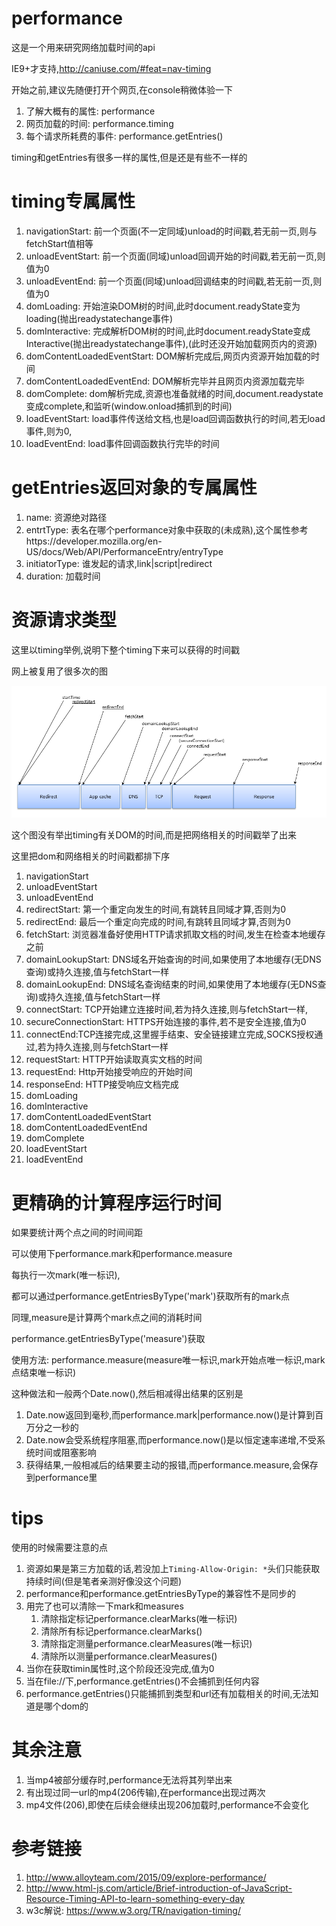 # performance

这是一个用来研究网络加载时间的api

IE9+才支持,http://caniuse.com/#feat=nav-timing

开始之前,建议先随便打开个网页,在console稍微体验一下

1. 了解大概有的属性: performance
2. 网页加载的时间: performance.timing
3. 每个请求所耗费的事件: performance.getEntries()

timing和getEntries有很多一样的属性,但是还是有些不一样的

# timing专属属性

1. navigationStart: 前一个页面(不一定同域)unload的时间戳,若无前一页,则与fetchStart值相等
2. unloadEventStart: 前一个页面(同域)unload回调开始的时间戳,若无前一页,则值为0
3. unloadEventEnd: 前一个页面(同域)unload回调结束的时间戳,若无前一页,则值为0
4. domLoading: 开始渲染DOM树的时间,此时document.readyState变为loading(抛出readystatechange事件)
5. domInteractive: 完成解析DOM树的时间,此时document.readyState变成Interactive(抛出readystatechange事件),(此时还没开始加载网页内的资源)
6. domContentLoadedEventStart: DOM解析完成后,网页内资源开始加载的时间
7. domContentLoadedEventEnd: DOM解析完毕并且网页内资源加载完毕
8. domComplete: dom解析完成,资源也准备就绪的时间,document.readystate变成complete,和监听(window.onload捕抓到的时间)
9. loadEventStart: load事件传送给文档,也是load回调函数执行的时间,若无load事件,则为0,
10. loadEventEnd: load事件回调函数执行完毕的时间

# getEntries返回对象的专属属性

1. name: 资源绝对路径
2. entrtType: 表名在哪个performance对象中获取的(未成熟),这个属性参考https://developer.mozilla.org/en-US/docs/Web/API/PerformanceEntry/entryType
3. initiatorType: 谁发起的请求,link|script|redirect
4. duration: 加载时间

# 资源请求类型

这里以timing举例,说明下整个timing下来可以获得的时间戳

网上被复用了很多次的图

![时间加载](072455NuJ.png)


这个图没有举出timing有关DOM的时间,而是把网络相关的时间戳举了出来

这里把dom和网络相关的时间戳都排下序

1. navigationStart
2. unloadEventStart
3. unloadEventEnd
4. redirectStart: 第一个重定向发生的时间,有跳转且同域才算,否则为0
5. redirectEnd: 最后一个重定向完成的时间,有跳转且同域才算,否则为0
6. fetchStart: 浏览器准备好使用HTTP请求抓取文档的时间,发生在检查本地缓存之前
7. domainLookupStart: DNS域名开始查询的时间,如果使用了本地缓存(无DNS查询)或持久连接,值与fetchStart一样
8. domainLookupEnd: DNS域名查询结束的时间,如果使用了本地缓存(无DNS查询)或持久连接,值与fetchStart一样
9. connectStart: TCP开始建立连接时间,若为持久连接,则与fetchStart一样,
10. secureConnectionStart: HTTPS开始连接的事件,若不是安全连接,值为0
11. connectEnd:TCP连接完成,这里握手结束、安全链接建立完成,SOCKS授权通过,若为持久连接,则与fetchStart一样
11. requestStart: HTTP开始读取真实文档的时间
12. requestEnd: Http开始接受响应的开始时间
13. responseEnd: HTTP接受响应文档完成
14. domLoading
15. domInteractive
16. domContentLoadedEventStart
17. domContentLoadedEventEnd
18. domComplete
19. loadEventStart
20. loadEventEnd

# 更精确的计算程序运行时间

如果要统计两个点之间的时间间距

可以使用下performance.mark和performance.measure

每执行一次mark(唯一标识),

都可以通过performance.getEntriesByType('mark')获取所有的mark点

同理,measure是计算两个mark点之间的消耗时间

performance.getEntriesByType('measure')获取

使用方法: performance.measure(measure唯一标识,mark开始点唯一标识,mark点结束唯一标识)

这种做法和一般两个Date.now(),然后相减得出结果的区别是

1. Date.now返回到毫秒,而performance.mark|performance.now()是计算到百万分之一秒的
2. Date.now会受系统程序阻塞,而performance.now()是以恒定速率递增,不受系统时间或阻塞影响
3. 获得结果,一般相减后的结果要主动的报错,而performance.measure,会保存到performance里

# tips

使用的时候需要注意的点

1. 资源如果是第三方加载的话,若没加上`Timing-Allow-Origin: *`头们只能获取持续时间(但是笔者亲测好像没这个问题)
2. performance和performance.getEntriesByType的兼容性不是同步的
3. 用完了也可以清除一下mark和measures
    1. 清除指定标记performance.clearMarks(唯一标识)
    2. 清除所有标记performance.clearMarks()
    3. 清除指定测量performance.clearMeasures(唯一标识)
    4. 清除所以测量performance.clearMeasures()
4. 当你在获取timin属性时,这个阶段还没完成,值为0 
5. 当在file://下,performance.getEntries()不会捕抓到任何内容
6. performance.getEntries()只能捕抓到类型和url还有加载相关的时间,无法知道是哪个dom的


# 其余注意

1. 当mp4被部分缓存时,performance无法将其列举出来
2. 有出现过同一url的mp4(206传输),在performance出现过两次
3. mp4文件(206),即使在后续会继续出现206加载时,performance不会变化

# 参考链接

1. http://www.alloyteam.com/2015/09/explore-performance/
2. http://www.html-js.com/article/Brief-introduction-of-JavaScript-Resource-Timing-API-to-learn-something-every-day
3. w3c解说: https://www.w3.org/TR/navigation-timing/
